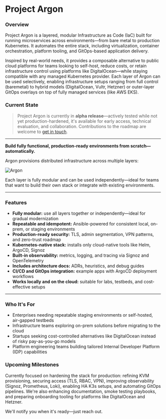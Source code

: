 # Project Argon

### Overview

Project Argon is a layered, modular Infrastructure as Code (IaC) built for running microservices across environments—from bare metal to production Kubernetes. It automates the entire stack, including virtualization, container orchestration, platform tooling, and GitOps-based application delivery.

Inspired by real-world needs, it provides a composable alternative to public cloud platforms for teams looking to self-host, reduce costs, or retain infrastructure control using platforms like DigitalOcean—while staying compatible with any managed Kubernetes provider. Each layer of Argon can be used selectively, enabling infrastructure setups ranging from full control (baremetal) to hybrid models (DigitalOcean, Vultr, Hetzner) or outer-layer GitOps overlays on top of fully managed services (like AWS EKS).

### Current State

> Project Argon is currently in **alpha release**—actively tested while not yet production-hardened, it's available for early access, technical evaluation, and collaboration. Contributions to the roadmap are welcome to [get in touch](/contact).

---

**Build fully functional, production-ready environments from scratch—automatically.**

Argon provisions distributed infrastructure across multiple layers:

![Argon](/images/argon.png)

Each layer is fully modular and can be used independently—ideal for teams that want to build their own stack or integrate with existing environments.

---

### Features

- **Fully modular:** use all layers together or independently—ideal for gradual modernization  
- **Repeatable and idempotent:** Ansible-powered for consistent local, on-prem, or staging environments  
- **Production-ready security:** TLS, admin segmentation, VPN patterns, and zero-trust roadmap  
- **Kubernetes-native stack:** installs only cloud-native tools like Helm, ArgoCD, Signoz  
- **Built-in observability:** metrics, logging, and tracing via Signoz and OpenTelemetry  
- **Includes architecture docs:** ADRs, heuristics, and debug guides  
- **CI/CD and GitOps integration:** example apps with ArgoCD deployment workflows  
- **Works locally and on the cloud:** suitable for labs, testbeds, and cost-effective setups

---

### Who It's For

- Enterprises needing repeatable staging environments or self-hosted, air-gapped testbeds  
- Infrastructure teams exploring on-prem solutions before migrating to the cloud  
- Startups seeking cost-controlled alternatives like DigitalOcean instead of risky pay-as-you-go models  
- Platform engineering teams building tailored Internal Developer Platform (IDP) capabilities  

### Upcoming Milestones

Currently focused on hardening the stack for production: refining KVM provisioning, securing access (TLS, RBAC, VPN), improving observability (Signoz, Prometheus, Loki), enabling HA K3s setups, and automating GitOps pipelines. We're also enhancing documentation, smoke testing playbooks, and preparing onboarding tooling for platforms like DigitalOcean and Hetzner.

We'll notify you when it's ready—just reach out.
